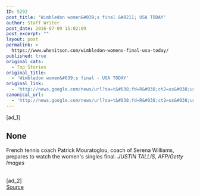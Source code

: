 ```yaml
---
ID: 5292
post_title: 'Wimbledon women&#039;s final &#8211; USA TODAY'
author: Staff Writer
post_date: 2016-07-09 15:02:09
post_excerpt: ""
layout: post
permalink: >
  https://www.whenitson.com/wimbledon-womens-final-usa-today/
published: true
original_cats:
  - Top Stories
original_title:
  - 'Wimbledon women&#039;s final - USA TODAY'
original_link:
  - 'http://news.google.com/news/url?sa=t&#038;fd=R&#038;ct2=us&#038;usg=AFQjCNHB_qViOWxSRDuowy1xPF5HMAKLYg&#038;clid=c3a7d30bb8a4878e06b80cf16b898331&#038;cid=52779152822895&#038;ei=NBGBV4H6AY_OuAK0oaewCQ&#038;url=http://www.usatoday.com/picture-gallery/sports/tennis/2016/07/09/wimbledon-womens-final/86892752/'
canonical_url:
  - 'http://news.google.com/news/url?sa=t&#038;fd=R&#038;ct2=us&#038;usg=AFQjCNHB_qViOWxSRDuowy1xPF5HMAKLYg&#038;clid=c3a7d30bb8a4878e06b80cf16b898331&#038;cid=52779152822895&#038;ei=NBGBV4H6AY_OuAK0oaewCQ&#038;url=http://www.usatoday.com/picture-gallery/sports/tennis/2016/07/09/wimbledon-womens-final/86892752/'
---
```

 [ad_1]
<br><div readability="11"><h2 class="pag-photo-title">
                                None
                            </h2><p>
                                French tennis coach Patrick Mouratoglou, coach of Serena Williams, prepares to watch the women's singles final.
                                <cite class="pag-photo-credit">
                                    JUSTIN TALLIS, AFP/Getty Images
                                </cite></p></div>
<br>[ad_2]
<br><a href="http://news.google.com/news/url?sa=t&#038;fd=R&#038;ct2=us&#038;usg=AFQjCNHB_qViOWxSRDuowy1xPF5HMAKLYg&#038;clid=c3a7d30bb8a4878e06b80cf16b898331&#038;cid=52779152822895&#038;ei=NBGBV4H6AY_OuAK0oaewCQ&#038;url=http://www.usatoday.com/picture-gallery/sports/tennis/2016/07/09/wimbledon-womens-final/86892752/">Source </a>